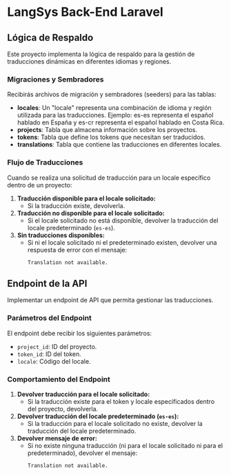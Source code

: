 # LangSys Back-End Laravel  

## Lógica de Respaldo  
Este proyecto implementa la lógica de respaldo para la gestión de traducciones dinámicas en diferentes idiomas y regiones.  

### Migraciones y Sembradores  
Recibirás archivos de migración y sembradores (seeders) para las tablas:
- **locales**: Un "locale" representa una combinación de idioma y región utilizada para las traducciones. Ejemplo: es-es representa el español hablado en España y es-cr representa el español hablado en Costa Rica.
- **projects**: Tabla que almacena información sobre los proyectos.  
- **tokens**: Tabla que define los tokens que necesitan ser traducidos.  
- **translations**: Tabla que contiene las traducciones en diferentes locales.  

### Flujo de Traducciones  
Cuando se realiza una solicitud de traducción para un locale específico dentro de un proyecto:  
1. **Traducción disponible para el locale solicitado:**  
   - Si la traducción existe, devolverla.  
2. **Traducción no disponible para el locale solicitado:**  
   - Si el locale solicitado no está disponible, devolver la traducción del locale predeterminado (`es-es`).  
3. **Sin traducciones disponibles:**  
   - Si ni el locale solicitado ni el predeterminado existen, devolver una respuesta de error con el mensaje:  
     ```
     Translation not available.
     ```  

## Endpoint de la API  
Implementar un endpoint de API que permita gestionar las traducciones.  

### Parámetros del Endpoint  
El endpoint debe recibir los siguientes parámetros:  
- `project_id`: ID del proyecto.  
- `token_id`: ID del token.  
- `locale`: Código del locale.  

### Comportamiento del Endpoint  
1. **Devolver traducción para el locale solicitado:**  
   - Si la traducción existe para el token y locale especificados dentro del proyecto, devolverla.  
2. **Devolver traducción del locale predeterminado (`es-es`):**  
   - Si la traducción para el locale solicitado no existe, devolver la traducción del locale predeterminado.  
3. **Devolver mensaje de error:**  
   - Si no existe ninguna traducción (ni para el locale solicitado ni para el predeterminado), devolver el mensaje:  
     ```
     Translation not available.
     ```  
